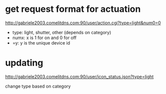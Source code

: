 # get request format for actuation

http://gabriele2003.comelitdns.com:90/user/action.cgi?type=light&num0=0

- type: light, shutter, other (depends on category)
- numx: x is 1 for on and 0 for off
- =y: y is the unique device id

# updating

http://gabriele2003.comelitdns.com:90/user/icon_status.json?type=light

change type based on category